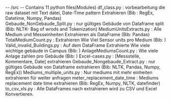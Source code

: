 -- /src
-- Contains 11 python files(Modules)
   df_class.py                   : vorbearbeitung die raw dataset mit Text datei, Date-Time pattern Extrahieren (Bib : RegEx, Datetime, Numpy, Pandas)  
   Gebaude_NonGebaude_Split.py   : nur gültiges Gebäude von Dataframe split (Bib: NLTK- Bag of wrods and Tokenization)
   MediumUnitsExtracts.py        : Alle Medium und Messeinheiten Extrahieren als DataFrame (Bib: Pandas)
   TotalMediumCount.py           : Extrahieren Wie Viel Sensor units pro Medium (Bib: )
   Valid_invalid_Buildings.py    : Auf dem DataFrame Extrahierte Wie viele wichtige gebäude in Campus (Bib: )
   AnlageMediumsCount.py         : Wie viele Anlage zahlen pro Gebäude (Bib: )
   Excel-cases.py                : [Messstelle, Kommentare, Date] extrahieren
   Gebaude_Nongebaude_Extract.py : nur gültiges Gebäude von Dataframe extrahieren (Bib: NLTK, Pandas, Numpy, RegEx))
   Mediums_multiple_units.py     : Nur mediums mit mehr einheiten extrahieren für weiter anfragen
   meter_replacement_date_time   : Mediums replacement date time extrahieren (Bib: RegEx, Numpy, NLTK, datefinder)
   to_csv_xls.py                 : Alle DataFrames nach extrahieren wird zu CSV und Excel Konvertieren. 

   
 
